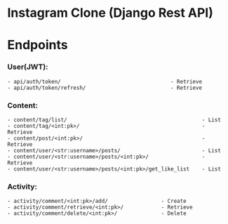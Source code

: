 # Instagram Clone (Django Rest API)

# Endpoints
### User(JWT):
    - api/auth/token/                                   - Retrieve
    - api/auth/token/refresh/                           - Retrieve
### Content:
    - content/tag/list/                                           - List
    - content/tag/<int:pk>/                                       - Retrieve
    - content/post/<int:pk>/                                      - Retrieve
    - content/user/<str:username>/posts/                          - List
    - content/user/<str:username>/posts/<int:pk>/                 - Retrieve
    - content/user/<str:username>/posts/<int:pk>/get_like_list    - List
### Activity:
    - activity/comment/<int:pk>/add/                 - Create
    - activity/comment/retrieve/<int:pk>/            - Retrieve
    - activity/comment/delete/<int:pk>/              - Delete

